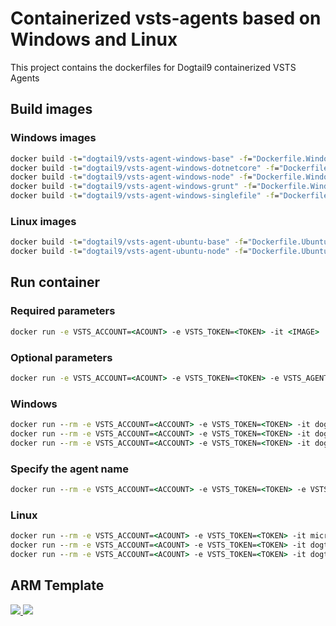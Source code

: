 # Containerized vsts-agents based on Windows and Linux
This project contains the dockerfiles for Dogtail9 containerized VSTS Agents

## Build images

### Windows images
```cmd
docker build -t="dogtail9/vsts-agent-windows-base" -f="Dockerfile.Windows.Base" .
docker build -t="dogtail9/vsts-agent-windows-dotnetcore" -f="Dockerfile.Windows.DotNetCore" .
docker build -t="dogtail9/vsts-agent-windows-node" -f="Dockerfile.Windows.NodeJS" .
docker build -t="dogtail9/vsts-agent-windows-grunt" -f="Dockerfile.Windows.Grunt" .
docker build -t="dogtail9/vsts-agent-windows-singlefile" -f="Dockerfile.Windows.SingleFile" .
```

### Linux images
```cmd
docker build -t="dogtail9/vsts-agent-ubuntu-base" -f="Dockerfile.Ubuntu.Base" .
docker build -t="dogtail9/vsts-agent-ubuntu-node" -f="Dockerfile.Ubuntu.NodeJS" .
```

## Run container

### Required parameters
```cmd
docker run -e VSTS_ACCOUNT=<ACOUNT> -e VSTS_TOKEN=<TOKEN> -it <IMAGE>
```

### Optional parameters
```cmd
docker run -e VSTS_ACCOUNT=<ACOUNT> -e VSTS_TOKEN=<TOKEN> -e VSTS_AGENT=[NAME] -e VSTS_POOL=[NAME]-e VSTS_WORK=[PATH] -it <IMAGE>
```

### Windows 
```cmd
docker run --rm -e VSTS_ACCOUNT=<ACCOUNT> -e VSTS_TOKEN=<TOKEN> -it dogtail9/vsts-agent-windows-base
docker run --rm -e VSTS_ACCOUNT=<ACCOUNT> -e VSTS_TOKEN=<TOKEN> -it dogtail9/vsts-agent-windows-node
docker run --rm -e VSTS_ACCOUNT=<ACCOUNT> -e VSTS_TOKEN=<TOKEN> -it dogtail9/vsts-agent-windows-grunt
```

### Specify the agent name
```cmd
docker run --rm -e VSTS_ACCOUNT=<ACCOUNT> -e VSTS_TOKEN=<TOKEN> -e VSTS_AGENT=<NAME> -it dogtail9/vsts-agent-windows-singlefile
```

### Linux
```cmd
docker run --rm -e VSTS_ACCOUNT=<ACOUNT> -e VSTS_TOKEN=<TOKEN> -it microsoft/vsts-agent:ubuntu-16.04-2.107.1
docker run --rm -e VSTS_ACCOUNT=<ACOUNT> -e VSTS_TOKEN=<TOKEN> -it dogtail9/vsts-agent-ubuntu-base
docker run --rm -e VSTS_ACCOUNT=<ACOUNT> -e VSTS_TOKEN=<TOKEN> -it dogtail9/vsts-agent-ubuntu-node
```

## ARM Template
<a href="http://armviz.io/#/?load=https%3A%2F%2raw.githubusercontent.com%2Fdogtail9%2Fvsts-agents%2Fmaster%2FARMTemplate%2FARMTemplate%2Fazuredeploy.json" target="_blank">
    <img src="http://armviz.io/visualizebutton.png"/>
</a>
<a href="http://armviz.io/#/?load=https%3A%2F%2Fraw.githubusercontent.com%2FAzure%2Fazure-quickstart-templates%2Fmaster%2F101-application-gateway-create%2Fazuredeploy.json" target="_blank">
    <img src="http://armviz.io/visualizebutton.png"/>
</a>
